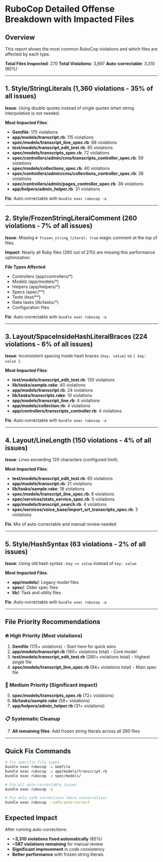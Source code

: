 # RuboCop Detailed Offense Breakdown with Impacted Files

## Overview

This report shows the most common RuboCop violations and which files are affected by each type.

**Total Files Inspected**: 270
**Total Violations**: 3,897
**Auto-correctable**: 3,310 (85%)

---

## 1. Style/StringLiterals (1,360 violations - 35% of all issues)

**Issue**: Using double quotes instead of single quotes when string interpolation is not needed.

**Most Impacted Files**:

- **Gemfile**: 175 violations
- **app/models/transcript.rb**: 115 violations
- **spec/models/transcript_line_spec.rb**: 88 violations
- **test/models/transcript_edit_test.rb**: 85 violations
- **spec/models/transcripts_spec.rb**: 72 violations
- **spec/controllers/admin/cms/transcripts_controller_spec.rb**: 59 violations
- **spec/models/collections_spec.rb**: 40 violations
- **spec/controllers/admin/cms/collections_controller_spec.rb**: 38 violations
- **spec/controllers/admin/pages_controller_spec.rb**: 36 violations
- **app/helpers/admin_helper.rb**: 31 violations

**Fix**: Auto-correctable with `bundle exec rubocop -a`

---

## 2. Style/FrozenStringLiteralComment (260 violations - 7% of all issues)

**Issue**: Missing `# frozen_string_literal: true` magic comment at the top of files.

**Impact**: Nearly all Ruby files (260 out of 270) are missing this performance optimization.

**File Types Affected**:

- Controllers (app/controllers/\*)
- Models (app/models/\*)
- Helpers (app/helpers/\*)
- Specs (spec/\*\*)
- Tests (test/\*\*)
- Rake tasks (lib/tasks/\*)
- Configuration files

**Fix**: Auto-correctable with `bundle exec rubocop -a`

---

## 3. Layout/SpaceInsideHashLiteralBraces (224 violations - 6% of all issues)

**Issue**: Inconsistent spacing inside hash braces `{key: value}` vs `{ key: value }`.

**Most Impacted Files**:

- **test/models/transcript_edit_test.rb**: 130 violations
- **lib/tasks/sample.rake**: 40 violations
- **app/models/transcript.rb**: 24 violations
- **lib/tasks/transcripts.rake**: 10 violations
- **app/models/transcript_line.rb**: 4 violations
- **app/models/collection.rb**: 4 violations
- **app/controllers/transcripts_controller.rb**: 4 violations

**Fix**: Auto-correctable with `bundle exec rubocop -a`

---

## 4. Layout/LineLength (150 violations - 4% of all issues)

**Issue**: Lines exceeding 120 characters (configured limit).

**Most Impacted Files**:

- **test/models/transcript_edit_test.rb**: 65 violations
- **app/models/transcript.rb**: 21 violations
- **lib/tasks/sample.rake**: 18 violations
- **spec/models/transcript_line_spec.rb**: 6 violations
- **spec/services/stats_service_spec.rb**: 5 violations
- **app/models/transcript_search.rb**: 4 violations
- **spec/services/voice_base/import_srt_transcripts_spec.rb**: 3 violations

**Fix**: Mix of auto-correctable and manual review needed

---

## 5. Style/HashSyntax (63 violations - 2% of all issues)

**Issue**: Using old hash syntax `:key => value` instead of `key: value`.

**Most Impacted Files**:

- **app/models/**: Legacy model files
- **spec/**: Older spec files
- **lib/**: Task and utility files

**Fix**: Auto-correctable with `bundle exec rubocop -a`

---

## File Priority Recommendations

### 🔥 High Priority (Most violations)

1. **Gemfile** (175+ violations) - Start here for quick wins
2. **app/models/transcript.rb** (160+ violations total) - Core model
3. **test/models/transcript_edit_test.rb** (280+ violations total) - Highest single file
4. **spec/models/transcript_line_spec.rb** (94+ violations total) - Main spec file

### 🎯 Medium Priority (Significant impact)

5. **spec/models/transcripts_spec.rb** (72+ violations)
6. **lib/tasks/sample.rake** (58+ violations)
7. **app/helpers/admin_helper.rb** (31+ violations)

### 📋 Systematic Cleanup

7. **All remaining files**: Add frozen string literals across all 260 files

---

## Quick Fix Commands

```bash
# Fix specific file types
bundle exec rubocop -a Gemfile
bundle exec rubocop -a app/models/transcript.rb
bundle exec rubocop -a spec/models/

# Fix all auto-correctable issues
bundle exec rubocop -a

# Fix only safe corrections (more conservative)
bundle exec rubocop --safe-auto-correct
```

## Expected Impact

After running auto-corrections:

- **~3,310 violations fixed automatically** (85%)
- **~587 violations remaining** for manual review
- **Significant improvement** in code consistency
- **Better performance** with frozen string literals
